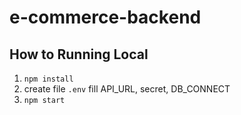 # e-commerce-backend

## How to Running Local

1. ```npm install```
2. create file ```.env```
    fill API_URL, secret, DB_CONNECT
3. ```npm start```